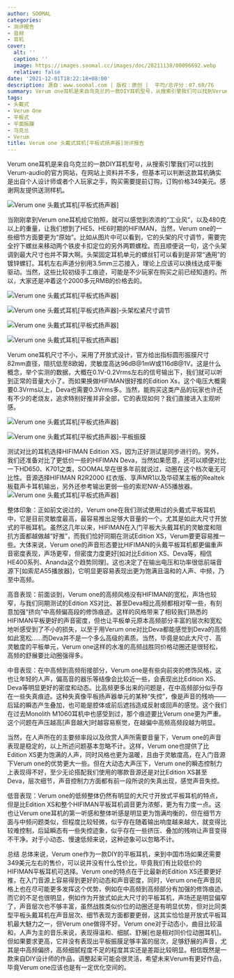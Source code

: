 ```yaml
---
author: SOOMAL
categories:
- 测评报告
- 音频
- 耳机
cover:
  alt: ''
  caption: ''
  image: https://images.soomal.cc/images/doc/20211130/00096692.webp
  relative: false
date: '2021-12-01T18:22:18+08:00'
description: 源自：www.soomal.com | 版权：原创 |  平均/总评分：07.60/76
summary: Verum one耳机是来自乌克兰的一款DIY耳机型号，从搜索引擎我们可以找到Verum-audio的官方网站，在网站上资料并不多，但基本可以判断这款耳机确实是出自个人设计师或者个人玩家之手，购买需要提前订购，订购价格349美元。
tags:
- 头戴式
- Verum One
- 平板式
- 平面振膜
- 乌克兰
- Verum
title: Verum one 头戴式耳机[平板式扬声器]测评报告
---
```


Verum one耳机是来自乌克兰的一款DIY耳机型号，从搜索引擎我们可以找到Verum-audio的官方网站，在网站上资料并不多，但基本可以判断这款耳机确实是出自个人设计师或者个人玩家之手，购买需要提前订购，订购价格349美元。感谢网友提供送测样机。



![Verum one 头戴式耳机[平板式扬声器]](https://images.soomal.cc/images/doc/20211121/00096608.webp)



当刚刚拿到Verum one耳机给它拍照，就可以感觉到浓浓的“工业风”，以及480克以上的重量，让我们想到了HE5、HE6时期的HIFIMAN，当然，Verum one的一些细节方面要更为“原始”。比如从图片中可以看到，它的头架的尺寸调节，需要完全拧下螺丝来移动两个铁皮卡扣定位的另外两颗螺栓。而且顺便说一句，这个头架调到最大尺寸也并不算大啊。头架固定耳机单元的螺丝钉可以看到是非常“通用”的镀锌螺钉。耳机左右声道分别用3.5mm三芯接入，理论上应该可以换线达成平衡驱动。当然，这些比较初级手工痕迹，可能是不少玩家在购买之前已经知道的。所以，大家还是冲着这个2000多元RMB的价格去的。



![Verum one 头戴式耳机[平板式扬声器]](https://images.soomal.cc/images/doc/20211121/00096613_01.webp)



![Verum one 头戴式耳机[平板式扬声器]-头架松紧尺寸调节](https://images.soomal.cc/images/doc/20211121/00096620_01.webp)



![Verum one 头戴式耳机[平板式扬声器]](https://images.soomal.cc/images/doc/20211121/00096614_01.webp)



![Verum one 头戴式耳机[平板式扬声器]](https://images.soomal.cc/images/doc/20211121/00096619_01.webp)



Verum one耳机尺寸不小，采用了开放式设计，官方给出指标圆形振膜尺寸82mm直径，阻抗低至8欧姆，灵敏度高达96dB@1mW或116dB@1V。这是什么概念，举个实测的数据，大概在0.1V-0.2Vrms左右的信号输出下，我们就可以听到正常的音量大小了。而如果换做HIFIMAN很好推的Edition Xs，这个电压大概需要0.3Vrms以上，Deva也需要0.3Vrms多。当然，能购买这类产品的玩家也许还有不少的老烧友，追求特别好推并非全部，它的表现如何？我们直接进入主观听感。



![Verum one 头戴式耳机[平板式扬声器]](https://images.soomal.cc/images/doc/20211121/00096612_01.webp)



![Verum one 头戴式耳机[平板式扬声器]-平板振膜](https://images.soomal.cc/images/doc/20211121/00096615_01.webp)



测试对比的耳机选择HIFIMAN Edition XS，因为正好测试是同步进行的。另外，我们还准备对比了更低价一些的HIFIMAN Deva，当然如果愿意，还可以顺便对比一下HD650、K701之类，SOOMAL早在很多年前就说过，动圈在这个档次毫无可比性。音源选择HIFIMAN R2R2000 红衣版、享声MR1以及华硕某主板的Realtek板载声卡耳机输出，另外还参考输出更弱一些的索尼NW-A55播放器。
![Verum one 头戴式耳机[平板式扬声器]](https://images.soomal.cc/images/doc/20211121/00096622.webp)




整体印象：正如前文说过的，Verum one在我们测试使用过的头戴式平板耳机中，它是目前灵敏度最高，最容易推出足够大音量的一个。尤其是如此大尺寸开放式的平板耳机。虽然这几年以来，HIFIMAN在入门平板大头戴耳机的灵敏度和阻抗方面都越做越“好推”，而我们恰好同期在测试Edition XS，Verum要更容易推一些。大体来说，Verum one的声音形态要比HIFIMAN的头戴平板耳机都更偏重声音密度表现，声场更窄，但密度力度更好[如对比Edition XS、Deva等，相信HE400系列、Ananda这个趋势同理]。这也决定了在输出电压和功率很低前端音源下[如索尼A55播放器]，它明显更容易表现出更为饱满且温和的人声、中频，乃至中高频。

高音表现：前面谈到，Verum one的高频风格没有HIFIMAN的宽松，声场也较窄，与我们同期测试的Edition XS对比、甚至Deva相比高频都相对窄一些，有刻意加强“挤向”中高频偏高段的修饰痕迹。这样的风格带来了相较我们熟悉的HIFIMAN平板更好的声音密度，但也让平板单元原本高频部分丰富的层次和宽松地听感受到了不小的损失，以至于用Verum one对比Deva都能感觉到Deva的高频如此宽松……而Deva并不是一个多么高级的素质。当然，毕竟是如此大尺寸、高灵敏度的平板单元，Verum one这样的水准的高频战胜同价格动圈还是很轻松，高频的舒展要比动圈强得多。

中音表现：在中高频到高频衔接部分，Verum one是有些向前突的修饰风格，这也让年轻的人声，偏高音的器乐等结像会比较近一些，会表现出比Edition XS、Deva等明显更好的密度和动态。比高频更多出来的问题是，在中高频部分似乎存在一些失真痕迹。这种失真像平板扬声器单元的某种“失控”，像是声音的残响――后延的瞬态产生叠加，也可能是腔体或前后遮挡造成反射或回声的感觉。这个我们在过去Monolith M1060耳机中也感受到过，那个痕迹要比Verum one更为严重。这个问题在声压越高[声音越大]时越容易察觉，在越偏中高频高频段越为明显。

当然，在人声所在的主要频率段以及欣赏人声所需要音量下，Verum one的声音表现是稳定的，以上所述问题基本忽略不计。这样，Verum one也提供了比Edition XS更为饱满的人声，同时风格也更为温暖，且由于灵敏度高，在入门音源下Verum one的优势更大一些。但在大动态大声压下，Verum one的瞬态控制力上表现得不好，至少无论搭配我们使用的哪款音源还是对比Edition XS甚至Deva，层次细节，声音控制力方面都有前一段所说的失真出现，感觉声音失控。

低音表现：Verum one的低频整体仍然有明显的大尺寸开放式平板耳机的特点，但是比Edition XS和整个HIFIMAN平板耳机调音更为浓郁，更为有力度一点。这也让Verum one耳机的第一听感和整体听感是明显更为饱满均衡的，但在细节方面与中频问题类似，但程度比较轻微，似乎存在随着输出响度越来越大，就变得比较难控制，后延瞬态有一些失控迹象，似乎存在一些挤压、叠加的残响让声音变得不干净。对于小动态、慢速低频来说，这种迹象可以忽略不计。

总结
总体来说，Verum one作为一款DIY的平板耳机，来到中国市场如果还需要349美元左右的售价，可以说并没有什么性价比，毕竟我们有比较低价的HIFIMAN平板耳机可选择。Verum one的特点在于比最新的Edition XS还要更好推，在入门音源上容易得到更好的动态和声音密度，同时，Verum one在声音风格上也在尽可能更多发挥这个优势，例如在中高频到高频部分有加强的修饰痕迹。而它的不足也很明显，例如作为开放式如此大尺寸的平板耳机，声场还是明显偏窄了，声音层次也不够丰富，虽然战胜类似价位的动圈还是有明显优势，但对比同类型平板头戴耳机在声音层次、细节表现方面都要更弱，这其实恰恰是开放式平板耳机最大魅力之一，但Verum one做得不好。Verum one对于动态小，曲目比较温和，人声为主的音乐来说，表现得温和、细腻、舒展[也是相对同价位动圈耳机]。但如果要求更高，它并没有表现出平板振膜足够丰富的层次，足够舒展的声音，尤其是中高频偏挤，高频细腻程度不足的程度其实还是差距比较明显。相信既然是一款来自DIY设计师的作品，调整起来可能会很灵活，希望未来Verum有更好作品，毕竟Verum one应该也是有一定优化空间的。